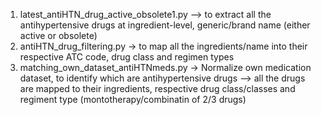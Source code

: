 1. latest_antiHTN_drug_active_obsolete1.py —> to extract all the antihypertensive drugs at ingredient-level, generic/brand name (either active or obsolete)
2. antiHTN_drug_filtering.py -> to map all the ingredients/name into their respective ATC code, drug class and regimen types
3. matching_own_dataset_antiHTNmeds.py -> Normalize own medication dataset, to identify which are antihypertensive drugs
   --> all the drugs are mapped to their ingredients, respective drug class/classes and regiment type (montotherapy/combinatin of 2/3 drugs) 

